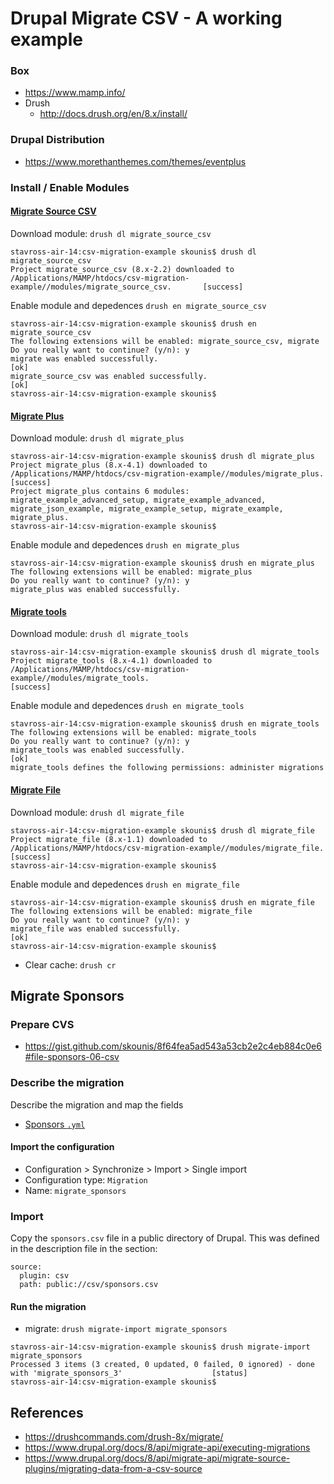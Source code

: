 # Drupal Migrate CSV - A working example

### Box
- https://www.mamp.info/
- Drush
    - http://docs.drush.org/en/8.x/install/

### Drupal Distribution
- https://www.morethanthemes.com/themes/eventplus

### Install / Enable Modules 
#### [Migrate Source CSV](https://www.drupal.org/project/migrate_source_csv)

Download module: `drush dl migrate_source_csv`

```
stavross-air-14:csv-migration-example skounis$ drush dl migrate_source_csv
Project migrate_source_csv (8.x-2.2) downloaded to /Applications/MAMP/htdocs/csv-migration-example//modules/migrate_source_csv.       [success]
```

Enable module and depedences `drush en migrate_source_csv`

```
stavross-air-14:csv-migration-example skounis$ drush en migrate_source_csv
The following extensions will be enabled: migrate_source_csv, migrate
Do you really want to continue? (y/n): y
migrate was enabled successfully.                                                                                                                          [ok]
migrate_source_csv was enabled successfully.                                                                                                               [ok]
stavross-air-14:csv-migration-example skounis$ 
```

#### [Migrate Plus](migrate_plus)
Download module: `drush dl migrate_plus`

```
stavross-air-14:csv-migration-example skounis$ drush dl migrate_plus
Project migrate_plus (8.x-4.1) downloaded to /Applications/MAMP/htdocs/csv-migration-example//modules/migrate_plus.                                        [success]
Project migrate_plus contains 6 modules: migrate_example_advanced_setup, migrate_example_advanced, migrate_json_example, migrate_example_setup, migrate_example, migrate_plus.
stavross-air-14:csv-migration-example skounis$ 
```

Enable module and depedences `drush en migrate_plus`

```
stavross-air-14:csv-migration-example skounis$ drush en migrate_plus
The following extensions will be enabled: migrate_plus
Do you really want to continue? (y/n): y
migrate_plus was enabled successfully.     
```

#### [Migrate tools](migrate_tools)

Download module: `drush dl migrate_tools`

```
stavross-air-14:csv-migration-example skounis$ drush dl migrate_tools
Project migrate_tools (8.x-4.1) downloaded to /Applications/MAMP/htdocs/csv-migration-example//modules/migrate_tools.                                      [success]
```

Enable module and depedences `drush en migrate_tools`

```
stavross-air-14:csv-migration-example skounis$ drush en migrate_tools
The following extensions will be enabled: migrate_tools
Do you really want to continue? (y/n): y
migrate_tools was enabled successfully.                                                                                                                    [ok]
migrate_tools defines the following permissions: administer migrations   
```

#### [Migrate File](migrate_file)

Download module: `drush dl migrate_file`

```
stavross-air-14:csv-migration-example skounis$ drush dl migrate_file
Project migrate_file (8.x-1.1) downloaded to /Applications/MAMP/htdocs/csv-migration-example//modules/migrate_file.                                        [success]
stavross-air-14:csv-migration-example skounis$ 
```

Enable module and depedences `drush en migrate_file`

```
stavross-air-14:csv-migration-example skounis$ drush en migrate_file
The following extensions will be enabled: migrate_file
Do you really want to continue? (y/n): y
migrate_file was enabled successfully.                                                                                                                     [ok]
stavross-air-14:csv-migration-example skounis$ 
```


- Clear cache: `drush cr`

## Migrate Sponsors

### Prepare CVS
- https://gist.github.com/skounis/8f64fea5ad543a53cb2e2c4eb884c0e6#file-sponsors-06-csv

### Describe the migration
Describe the migration and map the fields 

- [Sponsors `.yml`](https://github.com/skounis/drupal-migrate-csv/blob/master/yml/sponsors.migrate_csv.yml)

#### Import the configuration
- Configuration > Synchronize > Import > Single import
- Configuration type: `Migration`
- Name: `migrate_sponsors`

### Import
Copy the `sponsors.csv` file in a public directory of Drupal. This was defined in the description file in the section:

```
source:
  plugin: csv
  path: public://csv/sponsors.csv
```

#### Run the migration

- migrate: `drush migrate-import migrate_sponsors`

```
stavross-air-14:csv-migration-example skounis$ drush migrate-import migrate_sponsors
Processed 3 items (3 created, 0 updated, 0 failed, 0 ignored) - done with 'migrate_sponsors_3'                    [status]
stavross-air-14:csv-migration-example skounis$ 
```

## References
- https://drushcommands.com/drush-8x/migrate/
- https://www.drupal.org/docs/8/api/migrate-api/executing-migrations
- https://www.drupal.org/docs/8/api/migrate-api/migrate-source-plugins/migrating-data-from-a-csv-source

